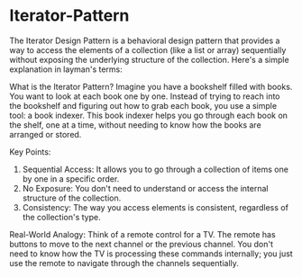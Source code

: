 # Iterator-Pattern

The Iterator Design Pattern is a behavioral design pattern that provides a way to access the elements of a collection (like a list or array) sequentially without exposing the underlying structure of the collection. Here's a simple explanation in layman's terms:

What is the Iterator Pattern?
Imagine you have a bookshelf filled with books. You want to look at each book one by one. Instead of trying to reach into the bookshelf and figuring out how to grab each book, you use a simple tool: a book indexer. This book indexer helps you go through each book on the shelf, one at a time, without needing to know how the books are arranged or stored.

Key Points:
1. Sequential Access: It allows you to go through a collection of items one by one in a specific order.
2. No Exposure: You don't need to understand or access the internal structure of the collection.
3. Consistency: The way you access elements is consistent, regardless of the collection's type.


Real-World Analogy:
Think of a remote control for a TV. The remote has buttons to move to the next channel or the previous channel. You don't need to know how the TV is processing these commands internally; you just use the remote to navigate through the channels sequentially.
